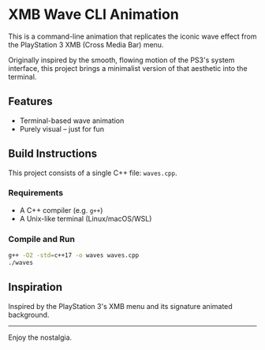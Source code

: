 # XMB Wave CLI Animation

This is a command-line animation that replicates the iconic wave effect from the PlayStation 3 XMB (Cross Media Bar) menu.

Originally inspired by the smooth, flowing motion of the PS3's system interface, this project brings a minimalist version of that aesthetic into the terminal.

## Features

- Terminal-based wave animation
- Purely visual – just for fun

## Build Instructions

This project consists of a single C++ file: `waves.cpp`.

### Requirements
- A C++ compiler (e.g. `g++`)
- A Unix-like terminal (Linux/macOS/WSL)

### Compile and Run

```bash
g++ -O2 -std=c++17 -o waves waves.cpp
./waves
```

## Inspiration

Inspired by the PlayStation 3's XMB menu and its signature animated background.

---

Enjoy the nostalgia.
